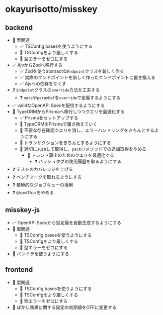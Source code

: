 # okayurisotto/misskey

## backend

- 🚧 型関連
  - ✅ TSConfig basesを使うようにする
  - 🚧 TSConfigをより厳しくする
  - 🚧 型エラーをゼロにする
- ✅ AjvからZodへ移行する
  - ✅ Zodを使うabstractな`Endpoint`クラスを新しく作る
  - ✅ 実際のエンドポイントを新しく作ったエンドポイントに置き換える
  - ✅ Ajvへの依存をなくす
- ❓ `Endpoint`クラスの`override`方法を工夫する
  - ❓ `meta`や`paramDef`を`override`で定義するようにする
- ✅ validなOpenAPI Specを配信するようにする
- 🚧 TypeORMからPrismaへ移行しつつクエリを最適化する
  - ✅ Prismaをセットアップする
  - 🚧 TypeORMをPrismaで置き換えていく
  - 🚧 不要な存在確認クエリを消し、エラーハンドリングをきちんとするようにする
  - 🚧 トランザクションをきちんとするようにする
  - 🚧 適切に`JOIN`して取得し、`pack()`メソッドでの追加取得をやめる
	- 🚧 トレンド算出のためのクエリを最適化する
		- ❓ ハッシュタグの使用履歴を取るようにする
- ❓ テストのカバレッジを上げる
- ❓ ベンチマークを取れるようにする
- ❓ 積極的なジョブキューの活用
- ❓ `@bindThis`をやめる

## misskey-js

- ✅ OpenAPI Specから型定義を自動生成するようにする
- 🚧 型関連
  - 🚧 TSConfig basesを使うようにする
  - 🚧 TSConfigをより厳しくする
  - 🚧 型エラーをゼロにする
- 🚧 バンドラを使うようにする

## frontend

- 🚧 型関連
  - 🚧 TSConfig basesを使うようにする
  - 🚧 TSConfigをより厳しくする
  - 🚧 型エラーをゼロにする
- 🚧 ぼかし効果に関する設定の初期値をOFFに変更する

